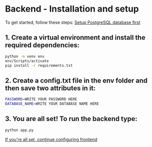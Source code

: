 # Backend - Installation and setup

To get started, follow these steps:
[Setup PostgreSQL database first](./Database/)

## 1. Create a virtual environment and install the required dependencies:

   ```sh
   python -m venv env
   env/Scripts/activate
   pip install -r requirements.txt
   ```
## 2. Create a config.txt file in the env folder and then save two attributes in it:

   ```sh
   PASSWORD=WRITE YOUR PASSWORD HERE
   DATABASE_NAME=WRITE YOUR DATABASE NAME HERE
   ```
## 3. You are all set! To run the backend type:
   ```sh
   python app.py
   ```


[If you're all set, continue configuring frontend](https://github.com/Freddy-Ms/AlkoHub-Website/tree/main/Frontend)
